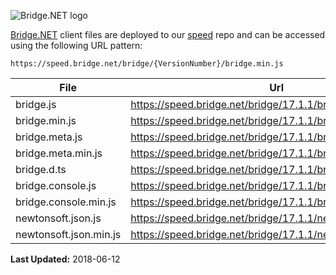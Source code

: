 ![Bridge.NET logo](https://speed.bridge.net/identity/bridgedotnet-sh.png)


[Bridge.NET](https://bridge.net) client files are deployed to our [speed](https://github.com/bridgedotnet/speed.bridge.net/tree/master/bridge) repo and can be accessed using the following URL pattern:

```
https://speed.bridge.net/bridge/{VersionNumber}/bridge.min.js
```

File | Url
---- | ----
bridge.js | https://speed.bridge.net/bridge/17.1.1/bridge.js
bridge.min.js | https://speed.bridge.net/bridge/17.1.1/bridge.min.js
bridge.meta.js | https://speed.bridge.net/bridge/17.1.1/bridge.meta.js
bridge.meta.min.js | https://speed.bridge.net/bridge/17.1.1/bridge.meta.min.js
bridge.d.ts | https://speed.bridge.net/bridge/17.1.1/bridge.d.ts
bridge.console.js | https://speed.bridge.net/bridge/17.1.1/bridge.console.js
bridge.console.min.js | https://speed.bridge.net/bridge/17.1.1/bridge.console.min.js
newtonsoft.json.js | https://speed.bridge.net/bridge/17.1.1/newtonsoft.json.js
newtonsoft.json.min.js | https://speed.bridge.net/bridge/17.1.1/newtonsoft.json.min.js

**Last Updated:** 2018-06-12
